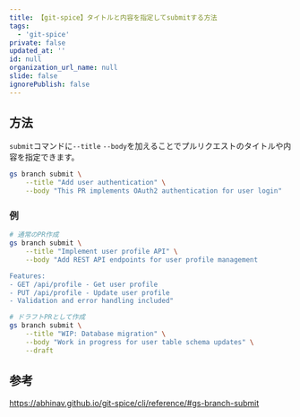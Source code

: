 ```yaml
---
title: 【git-spice】タイトルと内容を指定してsubmitする方法
tags:
  - 'git-spice'
private: false
updated_at: ''
id: null
organization_url_name: null
slide: false
ignorePublish: false
---
```

## 方法

`submit`コマンドに`--title` `--body`を加えることでプルリクエストのタイトルや内容を指定できます。

```bash
gs branch submit \
    --title "Add user authentication" \
    --body "This PR implements OAuth2 authentication for user login"
```

### 例

```bash
# 通常のPR作成
gs branch submit \
    --title "Implement user profile API" \
    --body "Add REST API endpoints for user profile management

Features:
- GET /api/profile - Get user profile
- PUT /api/profile - Update user profile
- Validation and error handling included"

# ドラフトPRとして作成
gs branch submit \
    --title "WIP: Database migration" \
    --body "Work in progress for user table schema updates" \
    --draft
```

## 参考

https://abhinav.github.io/git-spice/cli/reference/#gs-branch-submit
